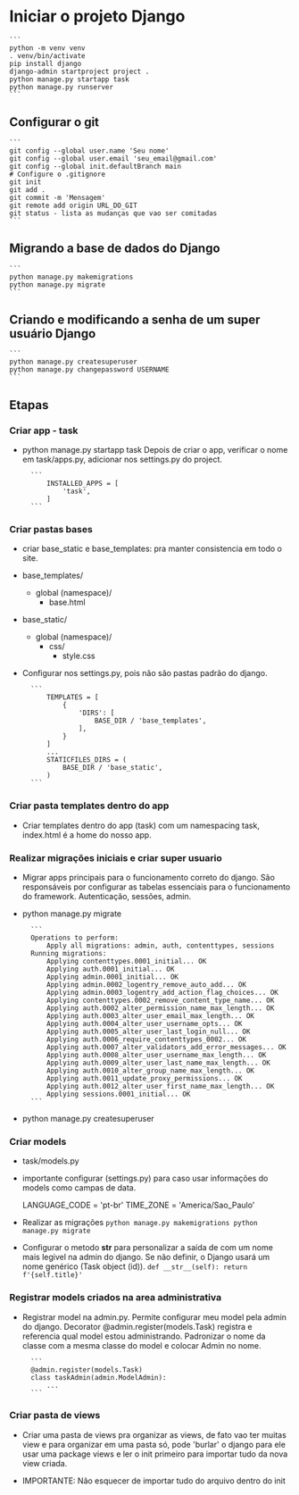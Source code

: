 # Iniciar o projeto Django

    ```
    python -m venv venv
    . venv/bin/activate
    pip install django
    django-admin startproject project .
    python manage.py startapp task
    python manage.py runserver
    ```

## Configurar o git

    ```
    git config --global user.name 'Seu nome'
    git config --global user.email 'seu_email@gmail.com'
    git config --global init.defaultBranch main
    # Configure o .gitignore
    git init
    git add .
    git commit -m 'Mensagem'
    git remote add origin URL_DO_GIT
    git status - lista as mudanças que vao ser comitadas
    ```

## Migrando a base de dados do Django

    ```
    python manage.py makemigrations
    python manage.py migrate
    ```

## Criando e modificando a senha de um super usuário Django

    ```
    python manage.py createsuperuser
    python manage.py changepassword USERNAME
    ```

## Etapas

### Criar app - task

- python manage.py startapp task
    Depois de criar o app, verificar o nome em task/apps.py, adicionar nos settings.py do project.

        ```
            INSTALLED_APPS = [
                'task',
            ]
        ```

### Criar pastas bases

- criar base_static e base_templates: pra manter consistencia em todo o site.

- base_templates/
  - global (namespace)/
    - base.html
- base_static/
  - global (namespace)/
    - css/
      - style.css

- Configurar nos settings.py, pois não são pastas padrão do django.

        ```
            TEMPLATES = [
                {
                    'DIRS': [
                        BASE_DIR / 'base_templates',
                    ],
                }
            ]
            ...
            STATICFILES_DIRS = (
                BASE_DIR / 'base_static',
            )
        ```

### Criar pasta templates dentro do app

- Criar templates dentro do app (task) com um namespacing task, index.html é a home do nosso app.

### Realizar migrações iniciais e criar super usuario

- Migrar apps principais para o funcionamento correto do django. São responsáveis por configurar as tabelas essenciais para o funcionamento do framework. Autenticação, sessões, admin.

- python manage.py migrate

        ```
        Operations to perform:
            Apply all migrations: admin, auth, contenttypes, sessions
        Running migrations:
            Applying contenttypes.0001_initial... OK
            Applying auth.0001_initial... OK
            Applying admin.0001_initial... OK
            Applying admin.0002_logentry_remove_auto_add... OK
            Applying admin.0003_logentry_add_action_flag_choices... OK
            Applying contenttypes.0002_remove_content_type_name... OK
            Applying auth.0002_alter_permission_name_max_length... OK
            Applying auth.0003_alter_user_email_max_length... OK
            Applying auth.0004_alter_user_username_opts... OK
            Applying auth.0005_alter_user_last_login_null... OK
            Applying auth.0006_require_contenttypes_0002... OK
            Applying auth.0007_alter_validators_add_error_messages... OK
            Applying auth.0008_alter_user_username_max_length... OK
            Applying auth.0009_alter_user_last_name_max_length... OK
            Applying auth.0010_alter_group_name_max_length... OK
            Applying auth.0011_update_proxy_permissions... OK
            Applying auth.0012_alter_user_first_name_max_length... OK
            Applying sessions.0001_initial... OK
        ```

- python manage.py createsuperuser

### Criar models

- task/models.py
- importante configurar (settings.py) para caso usar informações do models como campas de data.

    LANGUAGE_CODE = 'pt-br'
    TIME_ZONE = 'America/Sao_Paulo'

- Realizar as migrações
        ```
        python manage.py makemigrations
        python manage.py migrate
        ```
- Configurar o metodo __str__ para personalizar a saída de com um nome mais legivel na admin do django. Se não definir, o Django usará um nome genérico (Task object (id)).
        ```
        def __str__(self):
            return f'{self.title}'
        ```

### Registrar models criados na area administrativa

- Registrar model na admin.py. Permite configurar meu model pela admin do django. Decorator @admin.register(models.Task) registra e referencia qual model estou administrando. Padronizar o nome da classe com a mesma classe do model e colocar Admin no nome.

        ``` 
        @admin.register(models.Task)
        class taskAdmin(admin.ModelAdmin):
            ...
        ```

<!-- ###  -->
<!-- pendencias - campo datefield no models.py -->

### Criar pasta de views

- Criar uma pasta de views pra organizar as views, de fato vao ter muitas view e para organizar em uma pasta só, pode 'burlar' o django para ele usar uma package views e ler o init primeiro para importar tudo da nova view criada.

- IMPORTANTE: Não esquecer de importar tudo do arquivo dentro do init
